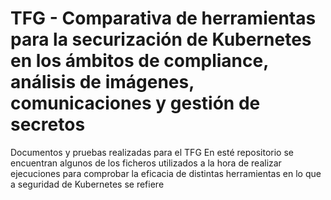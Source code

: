 # TFG - Comparativa de herramientas para la securización de Kubernetes en los ámbitos de compliance, análisis de imágenes, comunicaciones y gestión de secretos
Documentos y pruebas realizadas para el TFG
En esté repositorio se encuentran algunos de los ficheros utilizados a la hora de realizar ejecuciones para comprobar la eficacia de distintas herramientas en lo que a seguridad de Kubernetes se refiere
